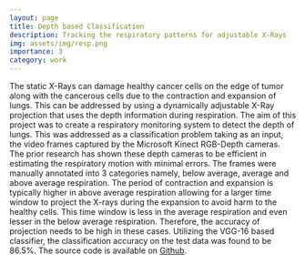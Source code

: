 ```yaml
---
layout: page
title: Depth based Classification
description: Tracking the respiratory patterns for adjustable X-Rays
img: assets/img/resp.png
importance: 3
category: work
---
```


The static X-Rays can damage healthy cancer cells on the edge of tumor along with the cancerous cells due to the contraction and expansion of lungs. This can be addressed by using a dynamically adjustable X-Ray projection that uses the depth information during respiration. The aim of this project was to create a respiratory monitoring system to detect the depth of lungs.
This was addressed as a classification problem taking as an input, the video frames captured by
the Microsoft Kinect RGB-Depth cameras. The prior research has shown these depth cameras to be
efficient in estimating the respiratory motion with minimal errors. The frames were manually
annotated into 3 categories namely, below average, average and above average respiration. The 
period of contraction and expansion is typically higher in above average respiration allowing 
for a larger time window to project the X-rays during the expansion to avoid harm to the healthy
cells. This time window is less in the average respiration and even lesser in the below average respiration. Therefore, the accuracy of projection needs to be high in these cases. Utilizing the
VGG-16 based classifier, the classification accuracy on the test data was found to be 86.5%.
The source code is available on <a href="https://github.com/acharaakshit/Tracking-of-Lung-cancer">Github</a>.